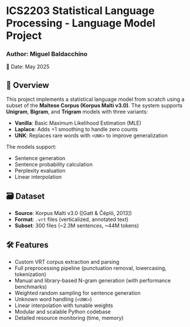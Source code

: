 # ICS2203 Statistical Language Processing - Language Model Project

### Author: Miguel Baldacchino  
📅 Date: May 2025

## 📌 Overview

This project implements a statistical language model from scratch using a subset of the **Maltese Corpus (Korpus Malti v3.0)**. The system supports **Unigram**, **Bigram**, and **Trigram** models with three variants:

- **Vanilla**: Basic Maximum Likelihood Estimation (MLE)
- **Laplace**: Adds +1 smoothing to handle zero counts
- **UNK**: Replaces rare words with `<UNK>` to improve generalization

The models support:
- Sentence generation
- Sentence probability calculation
- Perplexity evaluation
- Linear interpolation

## 🗃️ Dataset

- **Source**: Korpus Malti v3.0 ([Gatt & Čéplö, 2013])
- **Format**: `.vrt` files (verticalized, annotated text)
- **Subset**: 300 files (~2.3M sentences, ~44M tokens)

## 🛠️ Features

- Custom VRT corpus extraction and parsing
- Full preprocessing pipeline (punctuation removal, lowercasing, tokenization)
- Manual and library-based N-gram generation (with performance benchmarks)
- Weighted random sampling for sentence generation
- Unknown word handling (`<UNK>`)
- Linear interpolation with tunable weights
- Modular and scalable Python codebase
- Detailed resource monitoring (time, memory)


